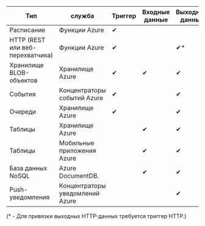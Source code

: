 | Тип | служба | Триггер | Входные данные | Выходные данные |
| --- | --- | --- | --- | --- |
| Расписание |Функции Azure |&#10004; | | |
| HTTP (REST или веб-перехватчика) |Функции Azure |&#10004; | |&#10004;* |
| Хранилище BLOB-объектов |Хранилище Azure |&#10004; |&#10004; |&#10004; |
| События |Концентраторы событий Azure |&#10004; | |&#10004; |
| Очереди |Хранилище Azure |&#10004; | |&#10004; |
| Таблицы |Хранилище Azure | |&#10004; |&#10004; |
| Таблицы |Мобильные приложения Azure | |&#10004; |&#10004; |
| База данных NoSQL |Azure DocumentDB. | |&#10004; |&#10004; |
| Push-уведомления |Концентраторы уведомлений Azure | | |&#10004; |

(\* - Для привязки выходных HTTP-данных требуется триггер HTTP.)

<!---HONumber=AcomDC_0608_2016-->
